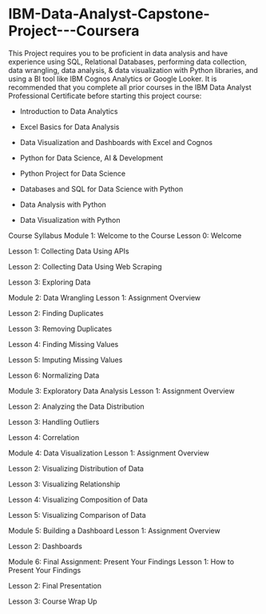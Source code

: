 # IBM-Data-Analyst-Capstone-Project---Coursera
This Project requires you to be proficient in data analysis and have experience using SQL, Relational Databases, performing data collection, data wrangling, data analysis, &amp; data visualization with Python libraries, and using a BI tool like IBM Cognos Analytics or Google Looker.
It is recommended that you complete all prior courses in the 
IBM Data Analyst Professional Certificate
 before starting this project course:

- Introduction to Data Analytics

- Excel Basics for Data Analysis

- Data Visualization and Dashboards with Excel and Cognos

- Python for Data Science, AI & Development

- Python Project for Data Science

- Databases and SQL for Data Science with Python

- Data Analysis with Python

- Data Visualization with Python


Course Syllabus
Module 1: Welcome to the Course
Lesson 0: Welcome

Lesson 1: Collecting Data Using APIs

Lesson 2: Collecting Data Using Web Scraping

Lesson 3: Exploring Data

Module 2: Data Wrangling
Lesson 1: Assignment Overview

Lesson 2: Finding Duplicates

Lesson 3: Removing Duplicates

Lesson 4: Finding Missing Values

Lesson 5: Imputing Missing Values

Lesson 6: Normalizing Data

Module 3: Exploratory Data Analysis
Lesson 1: Assignment Overview

Lesson 2: Analyzing the Data Distribution

Lesson 3: Handling Outliers

Lesson 4: Correlation

Module 4: Data Visualization
Lesson 1: Assignment Overview

Lesson 2: Visualizing Distribution of Data

Lesson 3: Visualizing Relationship

Lesson 4: Visualizing Composition of Data

Lesson 5: Visualizing Comparison of Data

Module 5: Building a Dashboard
Lesson 1: Assignment Overview

Lesson 2: Dashboards

Module 6: Final Assignment: Present Your Findings
Lesson 1: How to Present Your Findings

Lesson 2: Final Presentation

Lesson 3: Course Wrap Up
